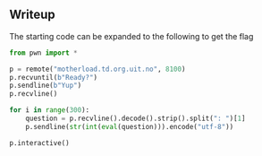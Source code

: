 ## Writeup
The starting code can be expanded to the following to get the flag

```python
from pwn import *

p = remote("motherload.td.org.uit.no", 8100)
p.recvuntil(b"Ready?")
p.sendline(b"Yup")
p.recvline()

for i in range(300):
    question = p.recvline().decode().strip().split(": ")[1]
    p.sendline(str(int(eval(question))).encode("utf-8"))

p.interactive()
```
